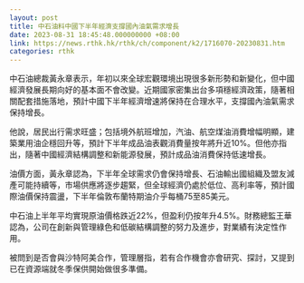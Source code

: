 ```yaml
---
layout: post
title: 中石油料中國下半年經濟支撐國內油氣需求增長
date: 2023-08-31 18:45:48.000000000 +08:00
link: https://news.rthk.hk/rthk/ch/component/k2/1716070-20230831.htm
categories: rthk
---
```


中石油總裁黃永章表示，年初以來全球宏觀環境出現很多新形勢和新變化，但中國經濟發展長期向好的基本面不會改變。近期國家密集出台多項穩經濟政策，隨著相關配套措施落地，預計中國下半年經濟增速將保持在合理水平，支撐國內油氣需求保持增長。

他說，居民出行需求旺盛；包括境外航班增加，汽油、航空煤油消費增幅明顯，建築業用油企穩回升等，預計下半年成品油表觀消費量按年將升近10%。但他亦指出，隨著中國經濟結構調整和新能源發展，預計成品油消費保持低速增長。

油價方面，黃永章認為，下半年全球需求仍會保持增長、石油輸出國組織及盟友減產可能持續等，市場供應將逐步趨緊，但全球經濟仍處於低位、高利率等，預計國際油價保持震盪，下半年倫敦布蘭特期油介乎每桶75至85美元。

中石油上半年平均實現原油價格跌近22%，但盈利仍按年升4.5%。財務總監王華認為，公司在創新與管理綠色和低碳結構調整的努力及進步，對業績有決定性作用。

被問到是否會與沙特阿美合作，管理層指，若有合作機會亦會研究、探討，又提到已在資源端就冬季保供開始做很多準備。
